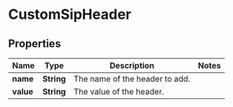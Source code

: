 

# CustomSipHeader


## Properties

| Name | Type | Description | Notes |
|------------ | ------------- | ------------- | -------------|
|**name** | **String** | The name of the header to add. |  |
|**value** | **String** | The value of the header. |  |



